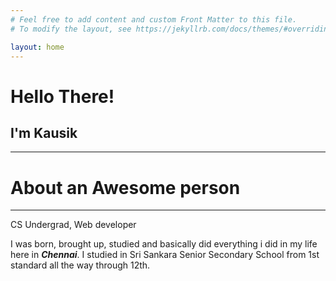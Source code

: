 ```yaml
---
# Feel free to add content and custom Front Matter to this file.
# To modify the layout, see https://jekyllrb.com/docs/themes/#overriding-theme-defaults

layout: home
---
```

<h1>Hello There!</h1>
<h2>I'm Kausik</h2>
<hr>
<h1><b>About an Awesome person</b></h1>
<hr>
CS Undergrad, Web developer

<p>
  I was born, brought up, studied and basically did everything i did in my life here in <b><i>Chennai</i></b>.
  I studied in Sri Sankara Senior Secondary School from 1st standard all the way through 12th. 
  
